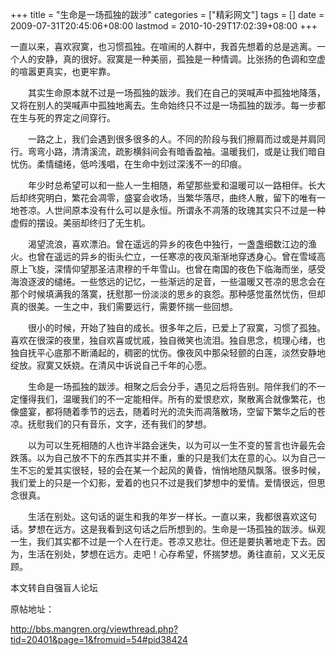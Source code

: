 +++
title = "生命是一场孤独的跋涉"
categories = ["精彩网文"]
tags = []
date = 2009-07-31T20:45:06+08:00
lastmod = 2010-10-29T17:02:39+08:00
+++



一直以来，喜欢寂寞，也习惯孤独。在喧闹的人群中，我首先想着的总是逃离。一个人的安静，真的很好。寂寞是一种美丽，孤独是一种情调。比张扬的色调和空虚的喧嚣更真实，也更牢靠。

　　其实生命原本就不过是一场孤独的跋涉。我们在自己的哭喊声中孤独地降落，又将在别人的哭喊声中孤独地离去。生命始终只不过是一场孤独的跋涉。每一步都在生与死的界定之间穿行。

　　一路之上，我们会遇到很多很多的人。不同的阶段与我们擦肩而过或是并肩同行。弯弯小路，清清溪流，疏影横斜间会有暗香盈袖。温暖我们，或是让我们暗自忧伤。柔情缱绻，低吟浅唱，在生命中划过深浅不一的印痕。

　　年少时总希望可以和一些人一生相随，希望那些爱和温暖可以一路相伴。长大后却终究明白，繁花会凋零，盛宴会收场，当繁华落尽，曲终人散，留下的唯有一地苍凉。人世间原本没有什么可以是永恒。所谓永不凋落的玫瑰其实只不过是一种虚假的摆设。美丽却终归了无生机。

　　渴望流浪，喜欢漂泊。曾在遥远的异乡的夜色中独行，一盏盏细数江边的渔火。也曾在遥远的异乡的街头伫立，一任寒凉的夜风渐渐地穿透身心。曾在雪域高原上飞旋，深情仰望那圣洁肃穆的千年雪山。也曾在南国的夜色下临海而坐，感受海浪逐波的缱绻。一些悠远的记忆，一些渐远的足音，一些温暖又苍凉的思念会在那个时候填满我的落寞，抚慰那一份淡淡的思乡的哀怨。那种感觉虽然忧伤，但却真的很美。一生之中，我们需要远行，需要怀揣一些回想。

　　很小的时候，开始了独自的成长。很多年之后，已爱上了寂寞，习惯了孤独。喜欢在很深的夜里，独自欢喜或忧戚，独自微笑也流泪。独自思念，梳理心绪，也独自抚平心底那不断涌起的，稠密的忧伤。像夜风中那朵轻颤的白莲，淡然安静地绽放。寂寞又妖娆。在清风中诉说自己千年的心愿。

　　生命是一场孤独的跋涉。相聚之后会分手，遇见之后将告别。陪伴我们的不一定懂得我们，温暖我们的不一定能相伴。所有的爱恨悲欢，聚散离合就像繁花，也像盛宴，都将随着季节的远去，随着时光的流失而凋落散场，空留下繁华之后的苍凉。抚慰我们的只有音乐，文字，还有我们的梦想。

　　以为可以生死相随的人也许半路会迷失，以为可以一生不变的誓言也许最先会跌落。以为自己放不下的东西其实并不重，重的只是我们太在意的心。以为自己一生不忘的爱其实很轻，轻的会在某一个起风的黄昏，悄悄地随风飘落。很多时候，我们爱上的只是一个幻影，爱着的也只不过是我们梦想中的爱情。爱情很远，但思念很真。

　　生活在别处。这句话的诞生和我的年岁一样长。一直以来，我都很喜欢这句话。梦想在远方。这是我看到这句话之后所想到的。生命是一场孤独的跋涉。纵观一生，我们其实都不过是一个人在行走。苍凉又悲壮。但还是要执著地走下去。因为，生活在别处，梦想在远方。走吧！心存希望，怀揣梦想。勇往直前，又义无反顾。

本文转自自强盲人论坛

原帖地址：

http://bbs.mangren.org/viewthread.php?tid=20401&page=1&fromuid=54#pid38424